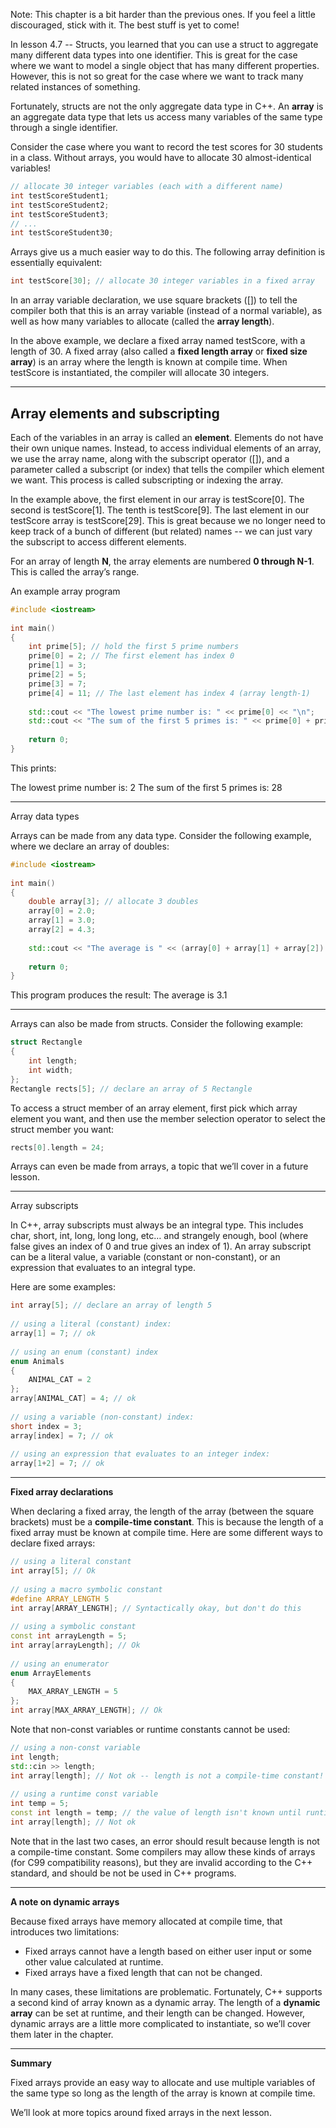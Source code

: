 Note: This chapter is a bit harder than the previous ones. If you feel a little discouraged, stick with it. 
The best stuff is yet to come!

In lesson 4.7 -- Structs, you learned that you can use a struct to aggregate many different data types into one identifier. This is great for the case where we want to model a single object that has many different properties. However, this is not so great for the case where we want to track many related instances of something.

Fortunately, structs are not the only aggregate data type in C++. 
An **array** is an aggregate data type that lets us access many variables of the same type through a single identifier.

Consider the case where you want to record the test scores for 30 students in a class. Without arrays, you would have to allocate 30 almost-identical variables!

```c++
// allocate 30 integer variables (each with a different name)
int testScoreStudent1;
int testScoreStudent2;
int testScoreStudent3;
// ...
int testScoreStudent30;
```

Arrays give us a much easier way to do this. The following array definition is essentially equivalent:

```c++
int testScore[30]; // allocate 30 integer variables in a fixed array
```

In an array variable declaration, we use square brackets ([]) to tell the compiler both that this is an array variable (instead of a normal variable), as well as how many variables to allocate (called the **array length**).

In the above example, we declare a fixed array named testScore, with a length of 30. A fixed array (also called a **fixed length array** or **fixed size array**) is an array where the length is known at compile time. When testScore is instantiated, the compiler will allocate 30 integers.

---

## Array elements and subscripting

Each of the variables in an array is called an **element**. Elements do not have their own unique names. Instead, to access individual elements of an array, we use the array name, along with the subscript operator ([]), and a parameter called a subscript (or index) that tells the compiler which element we want. This process is called subscripting or indexing the array.


In the example above, the first element in our array is testScore[0]. The second is testScore[1]. The tenth is testScore[9]. The last element in our testScore array is testScore[29]. This is great because we no longer need to keep track of a bunch of different (but related) names -- we can just vary the subscript to access different elements.

For an array of length **N**, the array elements are numbered **0 through N-1**. This is called the array’s range.


An example array program

```c++
#include <iostream>
 
int main()
{
    int prime[5]; // hold the first 5 prime numbers
    prime[0] = 2; // The first element has index 0
    prime[1] = 3;
    prime[2] = 5;
    prime[3] = 7;
    prime[4] = 11; // The last element has index 4 (array length-1)
 
    std::cout << "The lowest prime number is: " << prime[0] << "\n";
    std::cout << "The sum of the first 5 primes is: " << prime[0] + prime[1] + prime[2] + prime[3] + prime[4] << "\n";
 
    return 0;
}
```

This prints:

The lowest prime number is: 2
The sum of the first 5 primes is: 28


---
Array data types

Arrays can be made from any data type. Consider the following example, where we declare an array of doubles:

```c++
#include <iostream>
 
int main()
{
    double array[3]; // allocate 3 doubles
    array[0] = 2.0;
    array[1] = 3.0;
    array[2] = 4.3;
 
    std::cout << "The average is " << (array[0] + array[1] + array[2]) / 3 << "\n";
 
    return 0;
}
```

This program produces the result:
The average is 3.1


---

Arrays can also be made from structs. Consider the following example:

```c++
struct Rectangle
{
    int length;
    int width;
};
Rectangle rects[5]; // declare an array of 5 Rectangle
```

To access a struct member of an array element, first pick which array element you want, and then use the member selection operator to select the struct member you want:

```c++
rects[0].length = 24;
```
Arrays can even be made from arrays, a topic that we’ll cover in a future lesson.

---

Array subscripts

In C++, array subscripts must always be an integral type. This includes char, short, int, long, long long, etc… and strangely enough, bool (where false gives an index of 0 and true gives an index of 1). An array subscript can be a literal value, a variable (constant or non-constant), or an expression that evaluates to an integral type.

Here are some examples:

```c++
int array[5]; // declare an array of length 5
 
// using a literal (constant) index:
array[1] = 7; // ok
 
// using an enum (constant) index
enum Animals
{
    ANIMAL_CAT = 2
};
array[ANIMAL_CAT] = 4; // ok
 
// using a variable (non-constant) index:
short index = 3;
array[index] = 7; // ok
 
// using an expression that evaluates to an integer index:
array[1+2] = 7; // ok
```

---

**Fixed array declarations**

When declaring a fixed array, the length of the array (between the square brackets) must be a **compile-time constant**. This is because the length of a fixed array must be known at compile time. Here are some different ways to declare fixed arrays:


```c++
// using a literal constant
int array[5]; // Ok
 
// using a macro symbolic constant
#define ARRAY_LENGTH 5
int array[ARRAY_LENGTH]; // Syntactically okay, but don't do this
 
// using a symbolic constant
const int arrayLength = 5;
int array[arrayLength]; // Ok
 
// using an enumerator
enum ArrayElements
{
    MAX_ARRAY_LENGTH = 5
};
int array[MAX_ARRAY_LENGTH]; // Ok
```

Note that non-const variables or runtime constants cannot be used:

```c++
// using a non-const variable
int length;
std::cin >> length;
int array[length]; // Not ok -- length is not a compile-time constant!
 
// using a runtime const variable
int temp = 5;
const int length = temp; // the value of length isn't known until runtime, so this is a runtime constant, not a compile-time constant!
int array[length]; // Not ok
```

Note that in the last two cases, an error should result because length is not a compile-time constant. Some compilers may allow these kinds of arrays (for C99 compatibility reasons), but they are invalid according to the C++ standard, and should be not be used in C++ programs.


---

**A note on dynamic arrays**

Because fixed arrays have memory allocated at compile time, that introduces two limitations:

- Fixed arrays cannot have a length based on either user input or some other value calculated at runtime.
- Fixed arrays have a fixed length that can not be changed.

In many cases, these limitations are problematic. Fortunately, C++ supports a second kind of array known as a dynamic array. The length of a **dynamic array** can be set at runtime, and their length can be changed. However, dynamic arrays are a little more complicated to instantiate, so we’ll cover them later in the chapter.


---

**Summary**

Fixed arrays provide an easy way to allocate and use multiple variables of the same type so long as the length of the array is known at compile time.

We’ll look at more topics around fixed arrays in the next lesson.